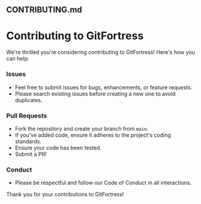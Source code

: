 ## CONTRIBUTING.md

# Contributing to GitFortress

We're thrilled you're considering contributing to GitFortress! Here's how you can help:

### Issues
- Feel free to submit issues for bugs, enhancements, or feature requests.
- Please search existing issues before creating a new one to avoid duplicates.

### Pull Requests
- Fork the repository and create your branch from `main`.
- If you've added code, ensure it adheres to the project's coding standards.
- Ensure your code has been tested.
- Submit a PR!

### Conduct
- Please be respectful and follow our Code of Conduct in all interactions.

Thank you for your contributions to GitFortress!
